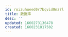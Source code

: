 ```yaml
---
id: roizuhueed0r7bqvid0nz7l
title: 数据库
desc: ''
updated: 1660273136478
created: 1660231817502
---
```

